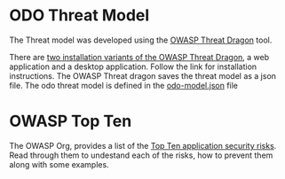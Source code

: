 # ODO Threat Model

The Threat model was developed using the [OWASP Threat Dragon](https://owasp.org/www-project-threat-dragon/) tool.

There are [two installation variants of the OWASP Threat Dragon](https://threatdragon.github.io/install/), a web application and a desktop application. Follow the link for installation instructions.
The OWASP Threat dragon saves the threat model as a json file. The odo threat model is defined in the [odo-model.json](https://github.com/redhat-developer/odo/blob/main/.threatmodel/odo-model.json) file

# OWASP Top Ten 

The OWASP Org, provides a list of the [Top Ten application security risks](https://owasp.org/www-project-top-ten/). Read through them to undestand each of the risks, how to prevent them along with some examples.

